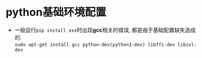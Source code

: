 
python基础环境配置
=  

* 一般运行`pip install xxx`时出现**gcc**相关的错误, 都是由于基础配置缺失造成的.  
  `sudo apt-get install gcc python-dev(python3-dev) libffi-dev libssl-dev`